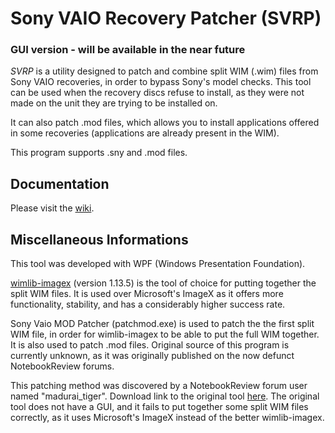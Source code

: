 # Sony VAIO Recovery Patcher (SVRP)

### GUI version - will be available in the near future

*SVRP* is a utility designed to patch and combine split WIM (.wim) files from Sony VAIO recoveries, in order to bypass Sony's model checks. This tool can be used when the recovery discs refuse to install, as they were not made on the unit they are trying to be installed on.

It can also patch .mod files, which allows you to install applications offered in some recoveries (applications are already present in the WIM).

This program supports .sny and .mod files.

## Documentation

Please visit the [wiki](https://github.com/Vir0z4/svrp/wiki).

## Miscellaneous Informations

This tool was developed with WPF (Windows Presentation Foundation).

[wimlib-imagex](https://wimlib.net) (version 1.13.5) is the tool of choice for putting together the split WIM files. It is used over Microsoft's ImageX as it offers more functionality, stability, and has a considerably higher success rate.

Sony Vaio MOD Patcher (patchmod.exe) is used to patch the the first split WIM file, in order for wimlib-imagex to be able to put the full WIM together. It is also used to patch .mod files. Original source of this program is currently unknown, as it was originally published on the now defunct NotebookReview forums.

This patching method was discovered by a NotebookReview forum user named "madurai_tiger". Download link to the original tool [here](https://drive.google.com/file/d/1YD7bDr-aW9nuFUKLNVEx94GMLfDBNo_b/view?usp=sharing). The original tool does not have a GUI, and it fails to put together some split WIM files correctly, as it uses Microsoft's ImageX instead of the better wimlib-imagex.
